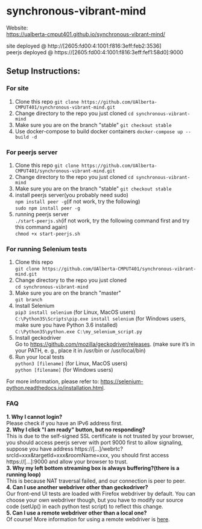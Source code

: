 # synchronous-vibrant-mind

Website:<br />
https://ualberta-cmput401.github.io/synchronous-vibrant-mind/

site deployed @ http://[2605:fd00:4:1001:f816:3eff:feb2:3536]  
peerjs deployed @ https://[2605:fd00:4:1001:f816:3eff:fef1:58d0]:9000

## Setup Instructions:  
### For site ### 
1. Clone this repo
```git clone https://github.com/UAlberta-CMPUT401/synchronous-vibrant-mind.git```
2. Change directory to the repo you just cloned
```cd synchronous-vibrant-mind```
3. Make sure you are on the branch "stable"
```git checkout stable```
4. Use docker-compose to build docker containers
```docker-compose up --build -d```  
### For peerjs server ###
1. Clone this repo
```git clone https://github.com/UAlberta-CMPUT401/synchronous-vibrant-mind.git```
2. Change directory to the repo you just cloned
```cd synchronous-vibrant-mind```
3. Make sure you are on the branch "stable"
```git checkout stable```
4. install peerjs server(you probably need sudo)  
```npm install peer -g```(if not work, try the following)  
```sudo npm install peer -g```  
5. running peerjs server  
```./start-peerjs.sh```(if not work, try the following command first and try this command again)  
```chmod +x start-peerjs.sh```

### For running Selenium tests ###
1. Clone this repo<br/>
```git clone https://github.com/UAlberta-CMPUT401/synchronous-vibrant-mind.git```
2. Change directory to the repo you just cloned<br/>
```cd synchronous-vibrant-mind```
3. Make sure you are on the branch "master"<br/>
```git branch```
4. Install Selenium<br/>
```pip3 install selenium``` (for Linux, MacOS users)<br/>
```C:\Python35\Scripts\pip.exe install selenium``` (for Windows users, make sure you have Python 3.6 installed)<br/>
```C:\Python35\python.exe C:\my_selenium_script.py```
5. Install geckodriver<br/>
Go to https://github.com/mozilla/geckodriver/releases. (make sure it’s in your PATH, e. g., place it in /usr/bin or /usr/local/bin)
6. Run your local tests  
```python3 [filename]``` (for Linux, MacOS users)  
```python [filename]``` (for Windows users)

For more information, please refer to: https://selenium-python.readthedocs.io/installation.html.

### FAQ ###
**1. Why I cannot login?**  
Please check if you have an IPv6 address first.  
**2. Why I click "I am ready" button, but no responding?**  
This is due to the self-signed SSL certificate is not trusted by your browser, you should access peerjs server with port 9000 first to allow signaling,  
suppose you have address https://[...]/webrtc?srcId=xxx&targetId=xxx&roomName=xxx,
you should first access https://[...]:9000 and allow your browser to trust.  
**3. Why my left bottom streaming box is always buffering?(there is a running loop)**  
This is because NAT traversal failed, and our connection is peer to peer.<br/>
**4. Can I use another webdriver other than geckodriver?**<br/>
Our front-end UI tests are loaded with Firefox webdriver by default. You can choose your own webdriver though, but you have to modify our source code (setUp() in each python test script) to reflect this change.<br/>
**5. Can I use a remote webdriver other than a local one?**<br/>
Of course! More information for using a remote webdriver is [here](https://selenium-python.readthedocs.io/getting-started.html#selenium-remote-webdriver).
